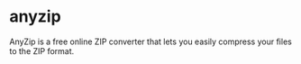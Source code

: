 # anyzip
AnyZip is a free online ZIP converter that lets you easily compress your files to the ZIP format. 
